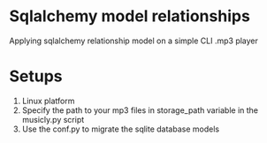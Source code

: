 # Sqlalchemy model relationships
Applying sqlalchemy relationship model on a simple CLI .mp3 player 

# Setups
<ol>
  <li>Linux platform</li>  
  <li>Specify the path to your mp3 files in storage_path variable in the musicly.py script</li>  
  <li>Use the conf.py to migrate the sqlite database models</li>  
</ol>
